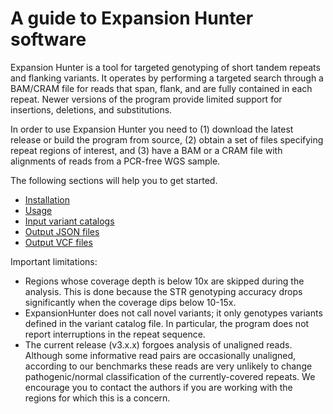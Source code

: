 # A guide to Expansion Hunter software

Expansion Hunter is a tool for targeted genotyping of short tandem repeats and
flanking variants. It operates by performing a targeted search through a
BAM/CRAM file for reads that span, flank, and are fully contained in each
repeat. Newer versions of the program provide limited support for insertions,
deletions, and substitutions.

In order to use Expansion Hunter you need to (1) download the latest release or
build the program from source, (2) obtain a set of files specifying repeat
regions of interest, and (3) have a BAM or a CRAM file with alignments of reads
from a PCR-free WGS sample.

The following sections will help you to get started.

* [Installation](02_Installation.md)
* [Usage](03_Usage.md)
* [Input variant catalogs](04_VariantCatalogFiles.md)
* [Output JSON files](05_OutputJsonFiles.md)
* [Output VCF files](06_OutputVcfFiles.md)

Important limitations:

- Regions whose coverage depth is below 10x are skipped during the analysis.
  This is done because the STR genotyping accuracy drops significantly when
  the coverage dips below 10-15x.
- ExpansionHunter does not call novel variants; it only genotypes variants
  defined in the variant catalog file. In particular, the program does not
  report interruptions in the repeat sequence.
- The current release (v3.x.x) forgoes analysis of unaligned reads. Although
  some informative read pairs are occasionally unaligned, according to our
  benchmarks these reads are very unlikely to change pathogenic/normal
  classification of the currently-covered repeats. We encourage you to contact
  the authors if you are working with the regions for which this is a concern.
